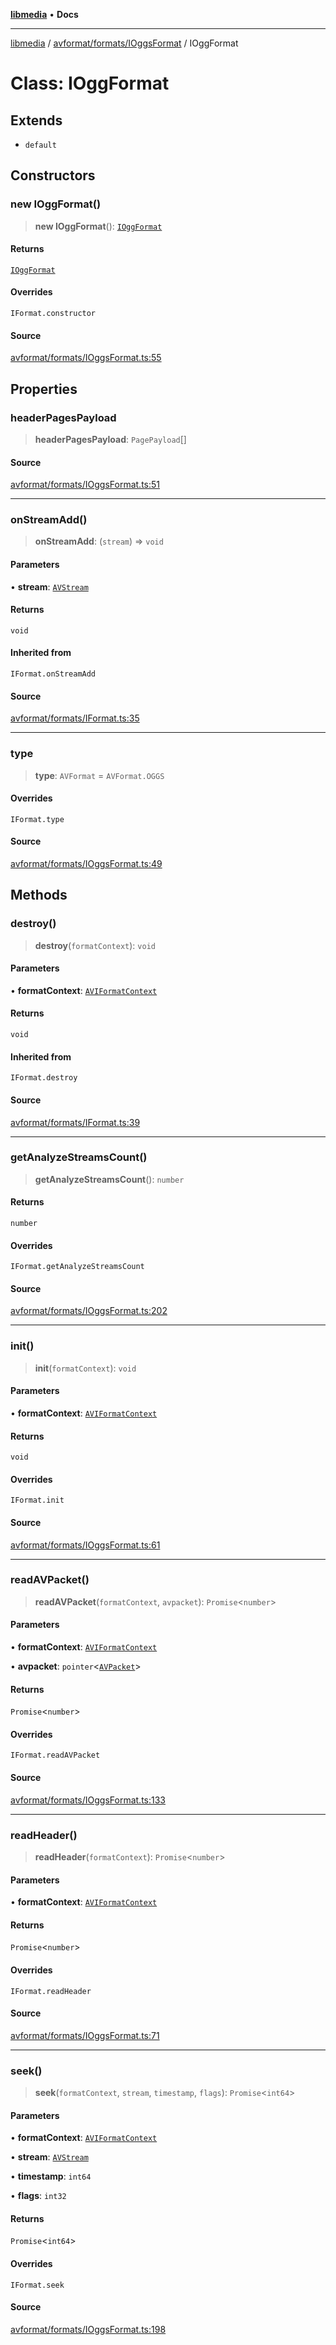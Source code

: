 [**libmedia**](../../../../README.md) • **Docs**

***

[libmedia](../../../../README.md) / [avformat/formats/IOggsFormat](../README.md) / IOggFormat

# Class: IOggFormat

## Extends

- `default`

## Constructors

### new IOggFormat()

> **new IOggFormat**(): [`IOggFormat`](IOggFormat.md)

#### Returns

[`IOggFormat`](IOggFormat.md)

#### Overrides

`IFormat.constructor`

#### Source

[avformat/formats/IOggsFormat.ts:55](https://github.com/zhaohappy/libmedia/blob/b4bb608d2b1c00d036d73fc8d222b1a97be53694/src/avformat/formats/IOggsFormat.ts#L55)

## Properties

### headerPagesPayload

> **headerPagesPayload**: `PagePayload`[]

#### Source

[avformat/formats/IOggsFormat.ts:51](https://github.com/zhaohappy/libmedia/blob/b4bb608d2b1c00d036d73fc8d222b1a97be53694/src/avformat/formats/IOggsFormat.ts#L51)

***

### onStreamAdd()

> **onStreamAdd**: (`stream`) => `void`

#### Parameters

• **stream**: [`AVStream`](../../../AVStream/classes/AVStream.md)

#### Returns

`void`

#### Inherited from

`IFormat.onStreamAdd`

#### Source

[avformat/formats/IFormat.ts:35](https://github.com/zhaohappy/libmedia/blob/b4bb608d2b1c00d036d73fc8d222b1a97be53694/src/avformat/formats/IFormat.ts#L35)

***

### type

> **type**: `AVFormat` = `AVFormat.OGGS`

#### Overrides

`IFormat.type`

#### Source

[avformat/formats/IOggsFormat.ts:49](https://github.com/zhaohappy/libmedia/blob/b4bb608d2b1c00d036d73fc8d222b1a97be53694/src/avformat/formats/IOggsFormat.ts#L49)

## Methods

### destroy()

> **destroy**(`formatContext`): `void`

#### Parameters

• **formatContext**: [`AVIFormatContext`](../../../AVformatContext/interfaces/AVIFormatContext.md)

#### Returns

`void`

#### Inherited from

`IFormat.destroy`

#### Source

[avformat/formats/IFormat.ts:39](https://github.com/zhaohappy/libmedia/blob/b4bb608d2b1c00d036d73fc8d222b1a97be53694/src/avformat/formats/IFormat.ts#L39)

***

### getAnalyzeStreamsCount()

> **getAnalyzeStreamsCount**(): `number`

#### Returns

`number`

#### Overrides

`IFormat.getAnalyzeStreamsCount`

#### Source

[avformat/formats/IOggsFormat.ts:202](https://github.com/zhaohappy/libmedia/blob/b4bb608d2b1c00d036d73fc8d222b1a97be53694/src/avformat/formats/IOggsFormat.ts#L202)

***

### init()

> **init**(`formatContext`): `void`

#### Parameters

• **formatContext**: [`AVIFormatContext`](../../../AVformatContext/interfaces/AVIFormatContext.md)

#### Returns

`void`

#### Overrides

`IFormat.init`

#### Source

[avformat/formats/IOggsFormat.ts:61](https://github.com/zhaohappy/libmedia/blob/b4bb608d2b1c00d036d73fc8d222b1a97be53694/src/avformat/formats/IOggsFormat.ts#L61)

***

### readAVPacket()

> **readAVPacket**(`formatContext`, `avpacket`): `Promise`\<`number`\>

#### Parameters

• **formatContext**: [`AVIFormatContext`](../../../AVformatContext/interfaces/AVIFormatContext.md)

• **avpacket**: `pointer`\<[`AVPacket`](../../../../avutil/struct/avpacket/classes/AVPacket.md)\>

#### Returns

`Promise`\<`number`\>

#### Overrides

`IFormat.readAVPacket`

#### Source

[avformat/formats/IOggsFormat.ts:133](https://github.com/zhaohappy/libmedia/blob/b4bb608d2b1c00d036d73fc8d222b1a97be53694/src/avformat/formats/IOggsFormat.ts#L133)

***

### readHeader()

> **readHeader**(`formatContext`): `Promise`\<`number`\>

#### Parameters

• **formatContext**: [`AVIFormatContext`](../../../AVformatContext/interfaces/AVIFormatContext.md)

#### Returns

`Promise`\<`number`\>

#### Overrides

`IFormat.readHeader`

#### Source

[avformat/formats/IOggsFormat.ts:71](https://github.com/zhaohappy/libmedia/blob/b4bb608d2b1c00d036d73fc8d222b1a97be53694/src/avformat/formats/IOggsFormat.ts#L71)

***

### seek()

> **seek**(`formatContext`, `stream`, `timestamp`, `flags`): `Promise`\<`int64`\>

#### Parameters

• **formatContext**: [`AVIFormatContext`](../../../AVformatContext/interfaces/AVIFormatContext.md)

• **stream**: [`AVStream`](../../../AVStream/classes/AVStream.md)

• **timestamp**: `int64`

• **flags**: `int32`

#### Returns

`Promise`\<`int64`\>

#### Overrides

`IFormat.seek`

#### Source

[avformat/formats/IOggsFormat.ts:198](https://github.com/zhaohappy/libmedia/blob/b4bb608d2b1c00d036d73fc8d222b1a97be53694/src/avformat/formats/IOggsFormat.ts#L198)
